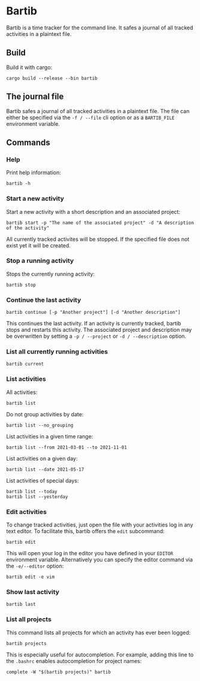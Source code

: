 # Bartib

Bartib is a time tracker for the command line. It safes a journal of all tracked activities in a plaintext file.

## Build

Build it with cargo:

```
cargo build --release --bin bartib
```

## The journal file

Bartib safes a journal of all tracked activities in a plaintext file. The file can either be specified via the `-f / --file` cli option or as a `BARTIB_FILE` environment variable.  

## Commands

### Help

Print help information:

```
bartib -h
```

### Start a new activity

Start a new activity with a short description and an associated project:

```
bartib start -p "The name of the associated project" -d "A description of the activity"
```

All currently tracked activites will be stopped. If the specified file does not exist yet it will be created.

### Stop a running activity

Stops the currently running activity:

```
bartib stop
```

### Continue the last activity

```
bartib continue [-p "Another project"] [-d "Another description"]
```

This continues the last activity. If an activity is currently tracked, bartib stops and restarts this activity. The associated project and description may be overwritten by setting a `-p / --project` or `-d / --description` option.

### List all currently running activities

```
bartib current
```

### List activities

All activities:

```
bartib list
```

Do not group activities by date:

```
bartib list --no_grouping
```

List activities in a given time range:

```
bartib list --from 2021-03-01 --to 2021-11-01
```

List activities on a given day:

```
bartib list --date 2021-05-17
```

List activities of special days:

```
bartib list --today
bartib list --yesterday
```

### Edit activities

To change tracked activities, just open the file with your activities log in any text editor. To facilitate this, bartib offers the `edit` subcommand:

```
bartib edit
```

This will open your log in the editor you have defined in your `EDITOR` environment variable. Alternatively you can specify the editor command via the `-e/--editor` option:

```
bartib edit -e vim
```

### Show last activity

```
bartib last
```

### List all projects

This command lists all projects for which an activity has ever been logged:

```
bartib projects
```

This is especially useful for autocompletion. For example, adding this line to the `.bashrc` enables autocompletion for project names:

```
complete -W "$(bartib projects)" bartib
```